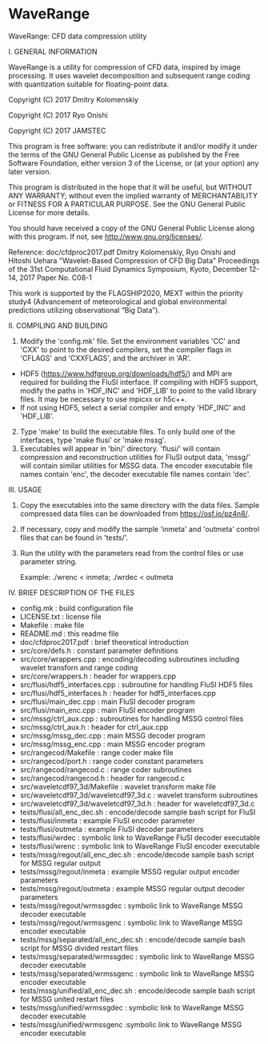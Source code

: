 # WaveRange
WaveRange: CFD data compression utility

I. GENERAL INFORMATION

WaveRange is a utility for compression of CFD data, inspired by image processing. It uses wavelet decomposition and subsequent range coding with quantization suitable for floating-point data.

Copyright (C) 2017  Dmitry Kolomenskiy

Copyright (C) 2017  Ryo Onishi

Copyright (C) 2017  JAMSTEC

This program is free software: you can redistribute it and/or modify
it under the terms of the GNU General Public License as published by
the Free Software Foundation, either version 3 of the License, or
(at your option) any later version.

This program is distributed in the hope that it will be useful,
but WITHOUT ANY WARRANTY; without even the implied warranty of
MERCHANTABILITY or FITNESS FOR A PARTICULAR PURPOSE.  See the
GNU General Public License for more details.

You should have received a copy of the GNU General Public License
along with this program.  If not, see <http://www.gnu.org/licenses/>.
  
Reference:
doc/cfdproc2017.pdf
Dmitry Kolomenskiy, Ryo Onishi and Hitoshi Uehara "Wavelet-Based Compression of CFD Big Data"
Proceedings of the 31st Computational Fluid Dynamics Symposium, Kyoto, December 12-14, 2017
Paper No. C08-1

This work is supported by the FLAGSHIP2020, MEXT within the priority study4 
(Advancement of meteorological and global environmental predictions utilizing 
observational “Big Data”).

II. COMPILING AND BUILDING

1) Modify the 'config.mk' file. Set the environment variables 'CC' and 'CXX' to point to the desired compilers, set the compiler flags in 'CFLAGS' and 'CXXFLAGS', and the archiver in 'AR'. 
* HDF5 (<https://www.hdfgroup.org/downloads/hdf5/>) and MPI are required for building the FluSI interface. If compiling with HDF5 support, modify the paths in 'HDF_INC' and 'HDF_LIB' to point to the valid library files. It may be necessary to use mpicxx or h5c++. 
* If not using HDF5, select a serial compiler and empty 'HDF_INC' and 'HDF_LIB'.
2) Type 'make' to build the executable files. To only build one of the interfaces, type 'make flusi' or 'make mssg'.
3) Executables will appear in 'bin/' directory. 'flusi/' will contain compression and reconstruction utilities for FluSI output data, 'mssg/' will contain similar utilities for MSSG data. The encoder executable file names contain 'enc', the decoder executable file names contain 'dec'.

III. USAGE

1) Copy the executables into the same directory with the data files. Sample compressed data files can be downloaded from <https://osf.io/pz4n8/>. 
2) If necessary, copy and modify the sample 'inmeta' and 'outmeta' control files that can be found in 'tests/'.
3) Run the utility with the parameters read from the control files or use parameter string.

   Example: ./wrenc < inmeta; ./wrdec < outmeta

IV. BRIEF DESCRIPTION OF THE FILES

* config.mk : build configuration file
* LICENSE.txt : license file
* Makefile : make file
* README.md : this readme file
* doc/cfdproc2017.pdf : brief theoretical introduction
* src/core/defs.h : constant parameter definitions 
* src/core/wrappers.cpp : encoding/decoding subroutines including wavelet transforn and range coding
* src/core/wrappers.h : header for wrappers.cpp
* src/flusi/hdf5_interfaces.cpp : subroutine for handling FluSI HDF5 files
* src/flusi/hdf5_interfaces.h : header for hdf5_interfaces.cpp
* src/flusi/main_dec.cpp : main FluSI decoder program
* src/flusi/main_enc.cpp : main FluSI encoder program
* src/mssg/ctrl_aux.cpp : subroutines for handling MSSG control files
* src/mssg/ctrl_aux.h : header for ctrl_aux.cpp
* src/mssg/mssg_dec.cpp : main MSSG decoder program
* src/mssg/mssg_enc.cpp : main MSSG encoder program
* src/rangecod/Makefile : range coder make file
* src/rangecod/port.h : range coder constant parameters
* src/rangecod/rangecod.c : range coder subroutines
* src/rangecod/rangecod.h : header for rangecod.c
* src/waveletcdf97_3d/Makefile : wavelet transform make file
* src/waveletcdf97_3d/waveletcdf97_3d.c : wavelet transform subroutines
* src/waveletcdf97_3d/waveletcdf97_3d.h : header for waveletcdf97_3d.c
* tests/flusi/all_enc_dec.sh : encode/decode sample bash script for FluSI
* tests/flusi/inmeta : example FluSI encoder parameter
* tests/flusi/outmeta : example FluSI decoder parameters
* tests/flusi/wrdec : symbolic link to WaveRange FluSI decoder executable
* tests/flusi/wrenc : symbolic link to WaveRange FluSI encoder executable
* tests/mssg/regout/all_enc_dec.sh : encode/decode sample bash script for MSSG regular output
* tests/mssg/regout/inmeta : example MSSG regular output encoder parameters
* tests/mssg/regout/outmeta : example MSSG regular output decoder parameters
* tests/mssg/regout/wrmssgdec : symbolic link to WaveRange MSSG decoder executable
* tests/mssg/regout/wrmssgenc : symbolic link to WaveRange MSSG encoder executable
* tests/mssg/separated/all_enc_dec.sh : encode/decode sample bash script for MSSG divided restart files
* tests/mssg/separated/wrmssgdec : symbolic link to WaveRange MSSG decoder executable
* tests/mssg/separated/wrmssgenc : symbolic link to WaveRange MSSG encoder executable
* tests/mssg/unified/all_enc_dec.sh : encode/decode sample bash script for MSSG united restart files
* tests/mssg/unified/wrmssgdec : symbolic link to WaveRange MSSG decoder executable
* tests/mssg/unified/wrmssgenc :symbolic link to WaveRange MSSG encoder executable

